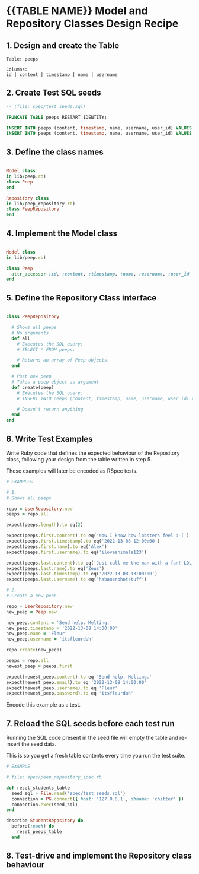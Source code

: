 # {{TABLE NAME}} Model and Repository Classes Design Recipe

## 1. Design and create the Table
```
Table: peeps

Columns:
id | content | timestamp | name | username
```

## 2. Create Test SQL seeds

```sql
-- (file: spec/test_seeds.sql)

TRUNCATE TABLE peeps RESTART IDENTITY;

INSERT INTO peeps (content, timestamp, name, username, user_id) VALUES ('Now I know how lobsters feel :-(', '2022-13-08 12:00:00', 'Alex', 'iloveanimals123', '1');
INSERT INTO peeps (content, timestamp, name, username, user_id) VALUES ('Just call me the man with a fan! LOL', '2022-13-08 13:00:00', 'Zeus', 'technoraver99', '2');
```

## 3. Define the class names

```ruby

Model class
in lib/peep.rb)
class Peep
end

Repository class
in lib/peep_repository.rb)
class PeepRepository
end
```

## 4. Implement the Model class

```ruby

Model class
in lib/peep.rb)

class Peep
  attr_accessor :id, :content, :timestamp, :name, :username, :user_id
end
```

## 5. Define the Repository Class interface

```ruby

class PeepRepository

  # Shows all peeps
  # No arguments
  def all
    # Executes the SQL query:
    # SELECT * FROM peeps;

    # Returns an array of Peep objects.
  end

  # Post new peep
  # Takes a peep object as argument
  def create(peep)
    # Executes the SQL query:
    # INSERT INTO peeps (content, timestamp, name, username, user_id) VALUES ($1, $2, $3, $4, $5);'

    # Doesn't return anything
  end
end
```

## 6. Write Test Examples

Write Ruby code that defines the expected behaviour of the Repository class, following your design from the table written in step 5.

These examples will later be encoded as RSpec tests.

```ruby
# EXAMPLES

# 1.
# Shows all peeps

repo = UserRepository.new
peeps = repo.all

expect(peeps.length).to eq(2)

expect(peeps.first.content).to eq('Now I know how lobsters feel :-(')
expect(peeps.first.timestamp).to eq('2022-13-08 12:00:00')
expect(peeps.first.name).to eq('Alex')
expect(peeps.first.username).to eq('iloveanimals123')

expect(peeps.last.content).to eq('Just call me the man with a fan! LOL')
expect(peeps.last.name).to eq('Zeus')
expect(peeps.last.timestamp).to eq('2022-13-08 13:00:00')
expect(peeps.last.username).to eq('habanerohotstuff')

# 2.
# Create a new peep

repo = UserRepository.new
new_peep = Peep.new

new_peep.content = 'Send help. Melting.'
new_peep.timestamp = '2022-13-08 14:00:00'
new_peep.name = 'Fleur'
new_peep.username = 'itsfleurduh'

repo.create(new_peep)

peeps = repo.all
newest_peep = peeps.first

expect(newest_peep.content).to eq 'Send help. Melting.'
expect(newest_peep.email).to eq '2022-13-08 14:00:00'
expect(newest_peep.username).to eq 'Fleur'
expect(newest_peep.password).to eq 'itsfleurduh'
```

Encode this example as a test.

## 7. Reload the SQL seeds before each test run

Running the SQL code present in the seed file will empty the table and re-insert the seed data.

This is so you get a fresh table contents every time you run the test suite.

```ruby
# EXAMPLE

# file: spec/peep_repository_spec.rb

def reset_students_table
  seed_sql = File.read('spec/test_seeds.sql')
  connection = PG.connect({ host: '127.0.0.1', dbname: 'chitter' })
  connection.exec(seed_sql)
end

describe StudentRepository do
  before(:each) do 
    reset_peeps_table
  end
```

## 8. Test-drive and implement the Repository class behaviour

